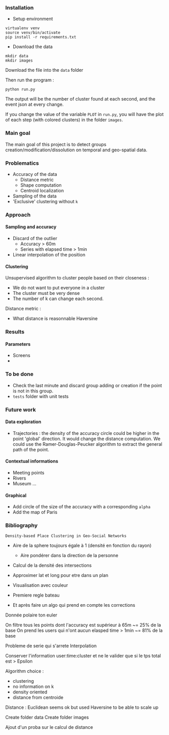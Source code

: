 ### Installation

- Setup environment

```
virtualenv venv
source venv/bin/activate
pip install -r requirements.txt
```

- Download the data

```
mkdir data
mkdir images
```

Download the file into the `data` folder

Then run the program :

```
python run.py
```

The output will be the number of cluster found at each second, and the event json at every change.

If you change the value of the variable `PLOT` in `run.py`, you will have the plot of each step (with colored clusters) in the folder `images`.

### Main goal

The main goal of this project is to detect groups creation/modification/dissolution on temporal and geo-spatial data.

### Problematics

 - Accuracy of the data
    - Distance metric
    - Shape computation
    - Centroid localization
 - Sampling of the data
 - 'Exclusive' clustering without `k`

### Approach

#### Sampling and accuracy

 - Discard of the outlier
   - Accuracy > 60m
   - Series with elapsed time > 1min
 - Linear interpolation of the position

#### Clustering

Unsupervised algorithm to cluster people based on their closeness :

 - We do not want to put everyone in a cluster
 - The cluster must be very dense
 - The number of k can change each second.

Distance metric :

 - What distance is reasonnable Haversine

### Results

#### Parameters

 - Screens
 -

### To be done

 - Check the last minute and discard group adding or creation if the point is not in this group.
 - `tests` folder with unit tests

### Future work

#### Data exploration

 - Trajectories : the density of the accuracy circle could be higher in the point 'global' direction. It would change the distance computation. We could use the Ramer-Douglas-Peucker algorithm to extract the general path of the point.

#### Contextual informations

 - Meeting points
 - Rivers
 - Museum ...

#### Graphical

 - Add circle of the size of the accuracy with a corresponding `alpha`
 - Add the map of Paris

### Bibliography

`Density-based Place Clustering in Geo-Social Networks`




 - Aire de la sphere toujours égale à 1 (densité en fonction du rayon)
   - Aire pondérer dans la direction de la personne
 - Calcul de la densité des intersections
 - Approximer lat et long pour etre dans un plan


 - Visualisation avec couleur

 - Premiere regle bateau

 - Et après faire un algo qui prend en compte les corrections

 Donnée polaire ton euler



On filtre tous les points dont l'accuracy est supérieur à 65m ~= 25% de la base
On prend les users qui n'ont aucun elasped time > 1min ~= 81% de la base


Probleme de serie qui s'arrete
Interpolation


Conserver l'information user:time:cluster et ne le valider que si le tps total est > Epsilon


Algorithm choice :

 - clustering
 - no information on k
 - density oriented
 - distance from centroide

Distance : Euclidean seems ok but used Haversine to be able to scale up



Create folder data
Create folder images


Ajout d'un proba sur le calcul de distance